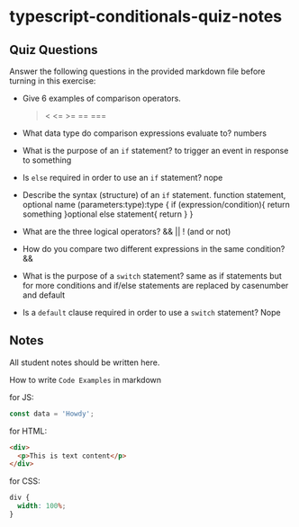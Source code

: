 # typescript-conditionals-quiz-notes

## Quiz Questions

Answer the following questions in the provided markdown file before turning in this exercise:

- Give 6 examples of comparison operators.
  > < <= >= == ===
- What data type do comparison expressions evaluate to?
  numbers
- What is the purpose of an `if` statement?
  to trigger an event in response to something
- Is `else` required in order to use an `if` statement?
  nope
- Describe the syntax (structure) of an `if` statement.
  function statement, optional name (parameters:type):type {
  if (expression/condition){
  return something
  }optional else statement{
  return
  }
  }

- What are the three logical operators?
  && || ! (and or not)
- How do you compare two different expressions in the same condition?
  &&
- What is the purpose of a `switch` statement?
  same as if statements but for more conditions and if/else statements are replaced by casenumber and default
- Is a `default` clause required in order to use a `switch` statement?
  Nope

## Notes

All student notes should be written here.

How to write `Code Examples` in markdown

for JS:

```javascript
const data = 'Howdy';
```

for HTML:

```html
<div>
  <p>This is text content</p>
</div>
```

for CSS:

```css
div {
  width: 100%;
}
```
